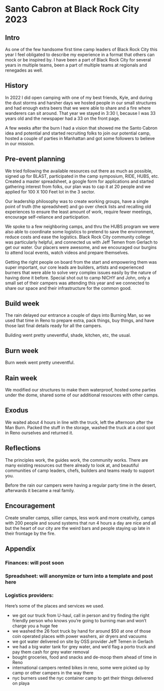 # Santo Cabron at Black Rock City 2023

## Intro

As one of the few handsome first time camp leaders of Black Rock City this year I feel obligated to describe my experience in a format that others can mock or be inspired by. I have been a part of Black Rock City for several years in multiple teams, been a part of multiple teams at regionals and renegades as well. 

## History

In 2022 I did open camping with one of my best friends, Kyle, and during the dust storms and harsher days we hosted people in our small structures and had enough extra beers that we were able to share and a fire where wanderers can sit around. That year we stayed in 3:30 I, because I was 33 years old and the newspaper had a 33 on the front page. 

A few weeks after the burn I had a vision that showed me the Santo Cabron idea and potential and started recruiting folks to join our potential camp, hosted a couple of parties in Manhattan and got some followers to believe in our mission. 

## Pre-event planning 

We tried following the available resources out there as much as possible, signed up for BLAST, participated in the camp symposium, RIDE, HUBS, etc. Created a master spreadsheet, a google form for applications and started gathering interest from folks, our plan was to cap it at 20 people and we applied for 100 X 100 Feet lot in the 3 sector. 

Our leadership philosophy was to create working groups, have a single point of truth (the spreadsheet) and go over check lists and recalling old experiences to ensure the least amount of work, require fewer meetings, encourage self-reliance and participation. 

We spoke to a few neighboring camps, and thru the HUBS program we were also able to coordinate some logistics to pretend to save the environment, reduce costs and ease the logistics. Black Rock City community college was particularly helpful, and connected us with Jeff Temen from Gerlach to get our water. Our placers were awesome, and we encouraged our burgins to attend local events, watch videos and prepare themselves. 

Getting the right people on board from the start and empowering them was super important, our core leads are builders, artists and experienced burners that were able to solve very complex issues easily by the nature of having done it before. Special shot out to camp NICHY and John, only a small set of their campers was attending this year and we connected to share our space and their infrastructure for the common good. 

## Build week 

The rain delayed our entrance a couple of days into Burning Man, so we used that time in Reno to prepare extra, pack things, buy things, and have those last final details ready for all the campers. 

Building went pretty uneventful, shade, kitchen, etc, the usual. 

## Burn week 

Burn week went pretty uneventful. 

## Rain week 

We modified our structures to make them waterproof, hosted some parties under the dome, shared some of our additional resources with other camps. 


## Exodus 

We waited about 4 hours in line with the truck, left the afternoon after the Man Burn. Packed the stuff in the storage, washed the truck at a cool spot in Reno ourselves and returned it. 

## Reflections 

The principles work, the guides work, the community works. There are many existing resources out there already to look at, and beautiful communities of camp leaders, chefs, builders and teams ready to support you. 

Before the rain our campers were having a regular party time in the desert, afterwards it became a real family. 

## Encouragement 

Create smaller camps, sillier camps, less work and more creativity, camps with 200 people and sound systems that run 4 hours a day are nice and all but the heart of our city are the weird bars and people staying up late in their frontage by the fire. 

## Appendix

### Finances: will post soon 

### Spreadsheet: will anonymize or turn into a template and post here 

### Logistics providers:
		
Here’s some of the places and services we used. 

- we got our truck from U-haul, call in person and try finding the right friendly person who knows you’re going to burning man and won’t charge you a huge fee
- we washed the 26 foot truck by hand for around $50 at one of those coin operated places with power washers, air dryers and vacuums 
- we got water delivered on site by OSS provider Jeff Temen in Gerlach
- we had a big water tank for grey water, and we’d flag a porto truck and pay them cash for grey water removal
- bought groceries, food and snacks and de-moop them ahead of time in Reno
- international campers rented bikes in reno, some were picked up by camp or other campers in the way there 
- nyc burners used the nyc container camp to get their things delivered on playa 
	 









